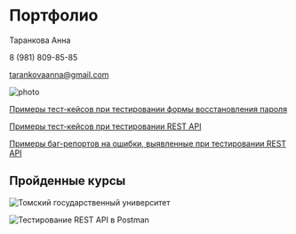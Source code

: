 # Портфолио

Таранкова Анна

8 (981) 809-85-85

tarankovaanna@gmail.com

![photo](https://sun9-21.userapi.com/impg/LLno6L6wXjYvJLKIt99e9-bmMoTlPl75sCutFA/lXNrG9uq7SU.jpg?size=150x200&quality=95&sign=3af7a4de83642b9de7e23ba818bd0e48&type=album)


[Примеры тест-кейсов при тестировании формы восстановления пароля](https://docs.google.com/spreadsheets/d/1fmtciWNxP3LYKkVW586e_ykQ5VLkedqs_XsvV4C4XwA/edit?usp=sharing)

[Примеры тест-кейсов при тестировании REST API](https://docs.google.com/spreadsheets/d/148SFqIKAf9Mxu05Jjjp0vnygh2BSo_jk-cnDx6o0Z1M/edit?usp=sharing)

[Примеры баг-репортов на ошибки, выявленные при тестировании REST API](https://docs.google.com/spreadsheets/d/1lbTs4dRUVXQzKqkhv7xrrNufmRq-stzatGH6VJ9BE_U/edit?usp=sharing)

## Пройденные курсы

![Томский государственный университет](https://sun9-8.userapi.com/impg/wHUrsI5Y7vucRuPoSkvBOsgp5XAfqSL2Q-G_5w/NSBSJ7vpEcg.jpg?size=2560x1810&quality=95&rotate=90&sign=17f9b08bf72b94d2752fac861d9d9acf&type=album)

![Тестирование REST API в Postman](https://sun1-55.userapi.com/impg/-7YUIjncDWFXyv4l6fShsSmgyM-YD0mfV4UqYQ/NYboX4tkkOw.jpg?size=1754x1241&quality=96&sign=9aa6c82ae88df59005a660692845d636&type=album)